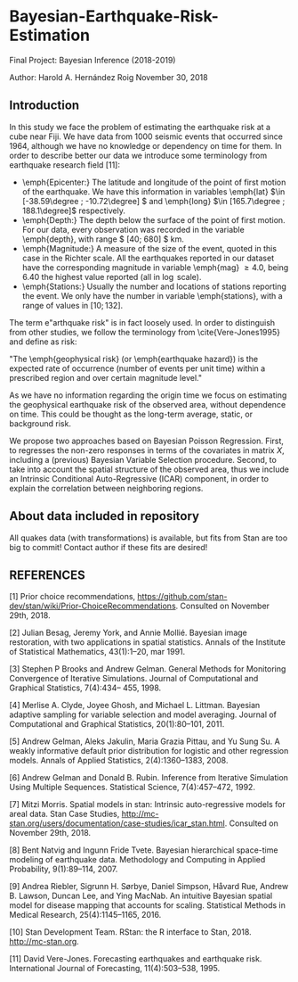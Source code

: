 # Bayesian-Earthquake-Risk-Estimation
Final Project: Bayesian Inference (2018-2019)

Author: Harold A. Hernández Roig
November 30, 2018

## Introduction

In this study we face the problem of estimating the earthquake risk at a cube near Fiji. We have data from 1000 seismic events that occurred since 1964, although we have no knowledge or dependency on time for them. In order to describe better our data we introduce some terminology from earthquake research field [11]:

* \emph{Epicenter:} The latitude and longitude of the point of first motion of the earthquake. We have this information in variables \emph{lat} $\in [-38.59\degree ; -10.72\degree] $ and \emph{long} $\in [165.7\degree
	 ; 188.1\degree]$ respectively. 
* \emph{Depth:} The depth below the surface of the point of first motion. For our data, every observation was recorded in the variable \emph{depth}, with range $ [40; 680]  $ km. 
* \emph{Magnitude:} A measure of the size of the event, quoted in this case in the Richter scale. All the earthquakes reported in our dataset have the corresponding magnitude in variable \emph{mag} $\geq 4.0$, being $6.40$ the highest value reported (all in $\log$ scale).
* \emph{Stations:} Usually the number and locations of stations reporting the event. We only have the number in variable \emph{stations}, with a range of values in $[10; 132]$.

The term e"arthquake risk" is in fact loosely used. In order to distinguish from other studies, we follow the terminology from \cite{Vere-Jones1995} and define as risk: 

"The \emph{geophysical risk} (or \emph{earthquake hazard}) is the expected rate of occurrence (number of events per unit time) within a prescribed region and over certain magnitude level."

As we have no information regarding the origin time we focus on estimating the geophysical earthquake risk of the observed area, without dependence on time. This could be thought as the long-term average, static, or background risk. 

We propose two approaches based on Bayesian Poisson Regression. First, to regresses the non-zero responses in terms of the covariates in matrix $X$, including a (previous) Bayesian Variable Selection procedure. Second, to take into account the spatial structure of the observed area, thus we include an Intrinsic Conditional Auto-Regressive (ICAR) component, in order to explain the correlation between neighboring regions.

## About data included in repository

All quakes data (with transformations) is available, but fits from Stan are too big to commit! Contact author if these fits are desired!

## REFERENCES
[1] Prior choice recommendations, https://github.com/stan-dev/stan/wiki/Prior-ChoiceRecommendations. Consulted on November 29th, 2018.

[2] Julian Besag, Jeremy York, and Annie Mollié. Bayesian image restoration, with two applications in spatial statistics. Annals of the Institute of Statistical Mathematics, 43(1):1–20,
mar 1991.

[3] Stephen P Brooks and Andrew Gelman. General Methods for Monitoring Convergence
of Iterative Simulations. Journal of Computational and Graphical Statistics, 7(4):434–
455, 1998.

[4] Merlise A. Clyde, Joyee Ghosh, and Michael L. Littman. Bayesian adaptive sampling
for variable selection and model averaging. Journal of Computational and Graphical
Statistics, 20(1):80–101, 2011.

[5] Andrew Gelman, Aleks Jakulin, Maria Grazia Pittau, and Yu Sung Su. A weakly informative default prior distribution for logistic and other regression models. Annals of Applied
Statistics, 2(4):1360–1383, 2008.

[6] Andrew Gelman and Donald B. Rubin. Inference from Iterative Simulation Using Multiple Sequences. Statistical Science, 7(4):457–472, 1992.

[7] Mitzi Morris. Spatial models in stan: Intrinsic auto-regressive models for areal data. Stan
Case Studies, http://mc-stan.org/users/documentation/case-studies/icar_stan.html.
Consulted on November 29th, 2018.

[8] Bent Natvig and Ingunn Fride Tvete. Bayesian hierarchical space-time modeling of
earthquake data. Methodology and Computing in Applied Probability, 9(1):89–114, 2007.

[9] Andrea Riebler, Sigrunn H. Sørbye, Daniel Simpson, Håvard Rue, Andrew B. Lawson,
Duncan Lee, and Ying MacNab. An intuitive Bayesian spatial model for disease mapping that accounts for scaling. Statistical Methods in Medical Research, 25(4):1145–1165,
2016.

[10] Stan Development Team. RStan: the R interface to Stan, 2018. http://mc-stan.org.

[11] David Vere-Jones. Forecasting earthquakes and earthquake risk. International Journal
of Forecasting, 11(4):503–538, 1995.
